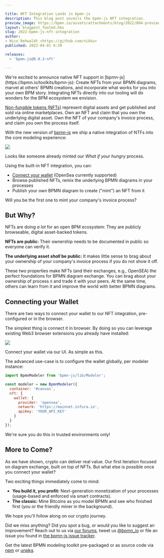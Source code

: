 ```yaml
---

title: NFT Integration Lands in bpmn-js
description: This blog post unveils the bpmn-js NFT integration.
preview_image: https://bpmn.io/assets/attachments/blog/2022/004-preview.png
layout: blogpost_fooled.hbs
slug: 2022-bpmn-js-nft-integration
author:
- Nico Rehwaldt <https://github.com/nikku>
published: 2022-04-01 9:39

releases:
  - 'bpmn-js@9.0.3-nft'

---
```


<p class="introduction">
  We're excited to announce native NFT support in [bpmn-js](https://bpmn.io/toolkits/bpmn-js): Create NFTs from your BPMN diagrams, marvel at others' BPMN creations, and incorporate what works for you into your own BPM story. Integrating NFTs directly into our tooling will do wonders for the BPM ecosystem we envision.
</p>

<!-- continue -->

[Non-fungible tokens (NFTs)](https://www.forbes.com/advisor/investing/nft-non-fungible-token/) represent digital assets and get published and sold via online marketplaces. Own an NFT and claim that you own the underlying digital asset. Own the NFT of your company's invoice process, and claim you own the process itself.

With the new version of [bpmn-js](https://bpmn.io/toolkits/bpmn-js) we ship a native integration of NTFs into the core modeling experience:

<div class="figure full-size">
  <a href="https://demo.bpmn.io/">
    <img src="{{ assets }}/attachments/blog/2022/004-marketplace.gif">
  </a>

  <p class="caption">
    Looks like someone already minted our <em>What if your hungry</em> process.
  </p>
</div>

Using the built-in NFT integration, you can:

* [Connect your wallet](#connect-wallet) (OpenSea currently supported)
* Browse published NFTs, remix the underlying BPMN diagrams in your processes
* Publish your own BPMN diagram to create ("mint") an NFT from it

Will you be the first one to mint your company's invoice process?


## But Why?

NFTs are doing _a lot_ for an open BPM ecosystem: They are publicly browseable, digital asset-backed tokens.

__NFTs are public:__ Their ownership needs to be documented in public so everyone can verify it.

__The underlying asset _shall_ be public:__ It makes little sense to brag about your ownership of your company's invoice process if you do not show it off.

These two properties make NFTs (and their exchanges, e.g., OpenSEA) the perfect foundations for BPMN diagram exchange. You can brag about your ownership of process `X` and trade it with your peers. At the same time, others can learn from it and improve the world with better BPMN diagrams.


## Connecting your Wallet<a name="connect-wallet"></a>

There are two ways to connect your wallet to our NFT integration, pre-configured or in the browser.

The simplest thing is connect it in browser. By doing so you can leverage existing Web3 browser extensions you already have installed:

<div class="figure full-size">
  <a href="https://demo.bpmn.io/form">
    <img src="{{ assets }}/attachments/blog/2022/004-connect.png">
  </a>

  <p class="caption">
    Connect your wallet via our UI. As simple as this.
  </p>
</div>

The advanced use-case is to configure the wallet globally, per modeler instance:

```javascript
import BpmnModeler from 'bpmn-js/lib/Modeler';

const modeler = new BpmnModeler({
  container: '#canvas',
  nft: {
    wallet: {
      provider: 'opensea',
      network: 'https://mainnet.infura.io',
      apiKey: 'YOUR_API_KEY'
    }
  }
});
```

We're sure you do this in trusted environments only!


## More to Come?

As we have shown, crypto can deliver real value.
Our first iteration focused on diagram exchange, built on top of NFTs.
But what else is possible once you connect your wallet?

Two exciting things immediately come to mind:

* __You build it, you profit:__ Next-generation monetization of your processes (usage-based and enforced via smart contracts).
* __The classic:__ Mine Bitcoins as you model BPMN and see who finished first (you or the friendly miner in the background).

We hope you'll follow along on our crypto journey.

Did we miss anything? Did you spot a bug, or would you like to suggest an improvement? Reach out to us via [our forums](https://forum.bpmn.io/), tweet us [@bpmn_io](https://twitter.com/bpmn_io) or file an issue you found in [the bpmn-js issue tracker](https://github.com/bpmn-io/bpmn-js/issues).

Get the latest BPMN modeling toolkit pre-packaged or as source code via [npm](https://www.npmjs.com/package/bpmn-js) or [unpkg](https://unpkg.com/bpmn-js).